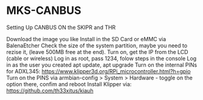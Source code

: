 # MKS-CANBUS
Setting Up CANBUS ON the SKIPR and THR

Download the image you like
Install in the SD Card or eMMC via BalenaEtcher
Check the size of the system partition, maybe you need to rezise it, (leave 500MB free at the end).
Turn on, get the IP from the LCD (cable or wireless)
Log in as root, pass 1234, folow steps in the console
Log in as the user you created
apt update, apt upgrade
Turn on the internal PINs for ADXL345: https://www.klipper3d.org/RPi_microcontroller.html?h=gpio
Turn on the PINS via armbian-config > System > Hardware - toggle on the option there, confim and reboot
Install Klipper via: https://github.com/th33xitus/kiauh
